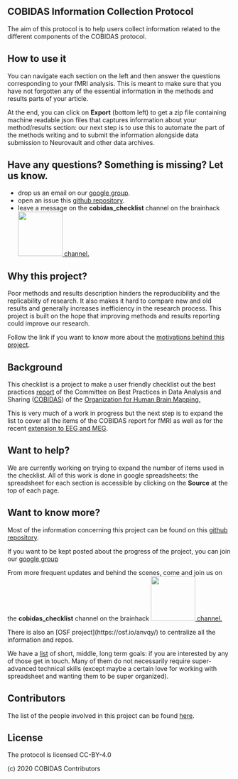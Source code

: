 <section>
  <div class="container-fluid">
    <h1>COBIDAS Information Collection Protocol</h1>
    <p>
      The aim of this protocol is to help users collect information related to
      the different components of the COBIDAS protocol.
    </p>
    <h2>How to use it</h2>
    <p>
      You can navigate each section on the left and then answer the questions
      corresponding to your fMRI analysis. This is meant to make sure that you
      have not forgotten any of the essential information in the methods and
      results parts of your article.
    </p>
    <p>
      At the end, you can click on <b>Export</b> (bottom left) to get a zip file
      containing machine readable json files that captures information about
      your method/results section: our next step is to use this to automate the
      part of the methods writing and to submit the information alongside data
      submission to Neurovault and other data archives.
    </p>
    <h2>Have any questions? Something is missing? Let us know.</h2>
    <ul>
      <li>
        drop us an email on our
        <a href="https://groups.google.com/d/forum/cobidas-checklist"
          >google group</a
        >.
      </li>
      <li>
        open an issue this
        <a href="https://github.com/Remi-Gau/COBIDAS_chckls"
          >github repository</a
        >.
      </li>
      <li>
        leave a message on the <b>cobidas_checklist</b> channel on the brainhack
        <a
          href="https://mattermost.brainhack.org/brainhack/channels/cobidas_checklist"
        >
          <img
            src="https://raw.githubusercontent.com/ohbm/eCOBIDAS/master/images/mattermost.png"
            width="100px"
          />
          channel.
        </a>
      </li>
    </ul>
    <h2>Why this project?</h2>
    <p>
      Poor methods and results description hinders the reproducibility and the
      replicability of research. It also makes it hard to compare new and old
      results and generally increases inefficiency in the research process. This
      project is built on the hope that improving methods and results reporting
      could improve our research.
    </p>
    <p>
      Follow the link if you want to know more about the
      <a
        href="https://remi-gau.github.io/eCobidas/10-motivations/"
        >motivations behind this project</a
      >.
    </p>
    <h2>Background</h2>
    <p>
      This checklist is a project to make a user friendly checklist out the best
      practices
      <a href="https://www.humanbrainmapping.org/COBIDASreport">report</a> of
      the Committee on Best Practices in Data Analysis and Sharing (<a
        href="https://www.humanbrainmapping.org/cobidas/"
        >COBIDAS</a
      >) of the
      <a href="https://www.humanbrainmapping.org">Organization for Human Brain Mapping.</a>
    </p>
    <p>
      This is very much of a work in progress but the next step is to expand the
      list to cover all the items of the COBIDAS report for fMRI as well as for
      the recent
      <a href="https://osf.io/a8dhx/">extension to EEG and MEG</a>.
    </p>
    <h2>Want to help?</h2>
    <p>
      We are currently working on trying to expand the number of items used in
      the checklist. All of this work is done in google spreadsheets: 
      the spreadsheet for each section is accessible by clicking on the <b>Source</b>
      at the top of each page.
    </p>
    <h2>Want to know more?</h2>
    <p>
      Most of the information concerning this project can be found on this
      <a href="https://github.com/Remi-Gau/COBIDAS_chckls">github repository</a
      >.
    </p>
    <p>
      If you want to be kept posted about the progress of the project, you can
      join our
      <a href="https://groups.google.com/d/forum/cobidas-checklist"
        >google group</a
      >
    </p>
    <p>
      From more frequent updates and behind the scenes, come and join us on the
      <b>cobidas_checklist</b> channel on the brainhack
      <a
        href="https://mattermost.brainhack.org/brainhack/channels/cobidas_checklist"
      >
        <img src="https://raw.githubusercontent.com/ohbm/eCOBIDAS/master/images/mattermost.png" width="100px" /> channel.
      </a>
    </p>
    <p>
      There is also an [OSF project](https://osf.io/anvqy/) to centralize all
      the information and repos.
    </p>
    <p>
      We have a
      <a href="https://remi-gau.github.io/eCobidas/21-short-term/"
        >list</a
      >
      of short, middle, long term goals: if you are interested by any of those
      get in touch. Many of them do not necessarily require super-advanced
      technical skills (except maybe a certain love for working with spreadsheet
      and wanting them to be super organized).
    </p>
    <h2>Contributors</h2>
    <p>
      The list of the people involved in this project can be found
      <a
        href="https://remi-gau.github.io/eCobidas/90-contributors/"
        >here</a
      >.
    </p>
    <h2>License</h2>
    <p>The protocol is licensed CC-BY-4.0</p>
    <p>(c) 2020 COBIDAS Contributors</p>
  </div>
</section>

